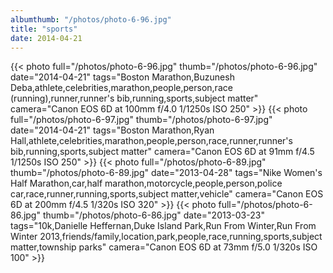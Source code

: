 ```yaml
---
albumthumb: "/photos/photo-6-96.jpg"
title: "sports"
date: 2014-04-21
---
```

{{< photo full="/photos/photo-6-96.jpg" thumb="/photos/photo-6-96.jpg" date="2014-04-21" tags="Boston Marathon,Buzunesh Deba,athlete,celebrities,marathon,people,person,race (running),runner,runner's bib,running,sports,subject matter" camera="Canon EOS 6D at 100mm f/4.0 1/1250s ISO 250" >}}
{{< photo full="/photos/photo-6-97.jpg" thumb="/photos/photo-6-97.jpg" date="2014-04-21" tags="Boston Marathon,Ryan Hall,athlete,celebrities,marathon,people,person,race,runner,runner's bib,running,sports,subject matter" camera="Canon EOS 6D at 91mm f/4.5 1/1250s ISO 250" >}}
{{< photo full="/photos/photo-6-89.jpg" thumb="/photos/photo-6-89.jpg" date="2013-04-28" tags="Nike Women's Half Marathon,car,half marathon,motorcycle,people,person,police car,race,runner,running,sports,subject matter,vehicle" camera="Canon EOS 6D at 200mm f/4.5 1/320s ISO 320" >}}
{{< photo full="/photos/photo-6-86.jpg" thumb="/photos/photo-6-86.jpg" date="2013-03-23" tags="10k,Danielle Heffernan,Duke Island Park,Run From Winter,Run From Winter 2013,friends/family,location,park,people,race,running,sports,subject matter,township parks" camera="Canon EOS 6D at 73mm f/5.0 1/320s ISO 100" >}}
